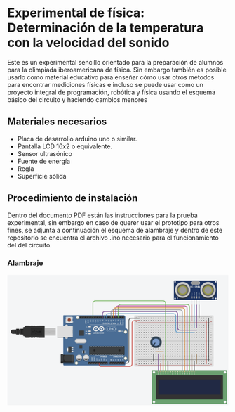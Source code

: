 # Experimental de física: Determinación de la temperatura con la velocidad del sonido

Este es un experimental sencillo orientado para la preparación de alumnos para la olimpiada iberoamericana de física. Sin embargo también es posible usarlo como material educativo para enseñar cómo usar otros métodos para encontrar mediciones físicas e incluso se puede usar como un proyecto integral de programación, robótica y física usando el esquema básico del circuito y haciendo cambios menores

## Materiales necesarios

- Placa de desarrollo arduino uno o similar.
- Pantalla LCD 16x2 o equivalente.
- Sensor ultrasónico
- Fuente de energía
- Regla
- Superficie sólida

## Procedimiento de instalación

Dentro del documento PDF están las instrucciones para la prueba experimental, sin embargo en caso de querer usar el prototipo para otros fines, se adjunta a continuación el esquema de alambraje y dentro de este repositorio se encuentra el archivo .ino necesario para el funcionamiento del del circuito.

### Alambraje

![Esquema de alambraje para el circuito](https://github.com/sergioCaceresMC/Experimento-calculo-de-temperatura-con-velocidad-de-sonido/blob/master/Alambraje%20b%C3%A1sico.png)


